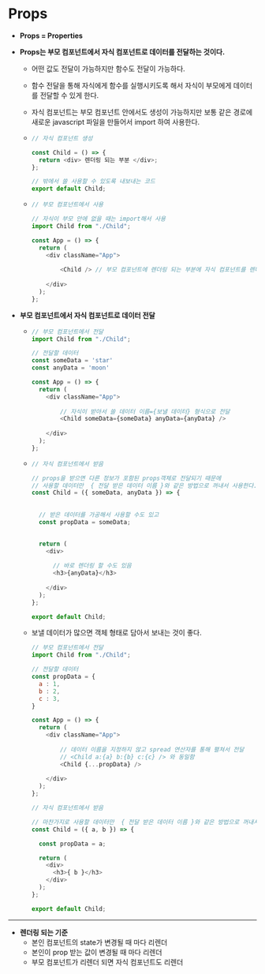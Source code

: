 # Props

- **Props = Properties**

  

- **Props는 부모 컴포넌트에서 자식 컴포넌트로 데이터를 전달하는 것이다.**

  - 어떤 값도 전달이 가능하지만 함수도 전달이 가능하다.

  - 함수 전달을 통해 자식에게 함수를 실행시키도록 해서 자식이 부모에게 데이터를 전달할 수 있게 한다.

  - 자식 컴포넌트는 부모 컴포넌트 안에서도 생성이 가능하지만 보통 같은 경로에 새로운 javascript 파일을 만들어서 import 하여 사용한다.

  - ```javascript
    // 자식 컴포넌트 생성
    
    const Child = () => {
      return <div> 렌더링 되는 부분 </div>;
    };
    
    // 밖에서 쓸 사용할 수 있도록 내보내는 코드
    export default Child;
    ```

  - ```javascript
    // 부모 컴포넌트에서 사용
    
    // 자식이 부모 안에 없을 때는 import해서 사용
    import Child from "./Child";
    
    const App = () => {
      return (
        <div className="App">
        
        	<Child /> // 부모 컴포넌트에 렌더링 되는 부분에 자식 컴포넌트를 렌더링 함
        
        </div>
      );
    };
    ```

  

- **부모 컴포넌트에서 자식 컴포넌트로 데이터 전달**

  - ```javascript
    // 부모 컴포넌트에서 전달
    import Child from "./Child";
    
    // 전달할 데이터
    const someData = 'star'
    const anyData = 'moon'
    
    const App = () => {
      return (
        <div className="App">
        
        	// 자식이 받아서 쓸 데이터 이름={보낼 데이터} 형식으로 전달
        	<Child someData={someData} anyData={anyData} />
        
        </div>
      );
    };
    ```

  - ```javascript
    // 자식 컴포넌트에서 받음
    
    // props을 받으면 다른 정보가 포함된 props객체로 전달되기 때문에
    // 사용할 데이터만  { 전달 받은 데이터 이름 }와 같은 방법으로 꺼내서 사용한다.
    const Child = ({ someData, anyData }) => {
      
      
      // 받은 데이터를 가공해서 사용할 수도 있고
      const propData = someData;
    
      
      return (
        <div>
        
          // 바로 렌더링 할 수도 있음
          <h3>{anyData}</h3>
        
        </div>
      );
    };
    
    export default Child;
    ```

    

  - 보낼 데이터가 많으면 객체 형태로 담아서 보내는 것이 좋다.

    ```javascript
    // 부모 컴포넌트에서 전달
    import Child from "./Child";
    
    // 전달할 데이터
    const propData = {
      a : 1,
      b : 2,
      c : 3,
    }
    
    const App = () => {
      return (
        <div className="App">
        
        	// 데이터 이름을 지정하지 않고 spread 연산자를 통해 펼쳐서 전달
        	// <Child a:{a} b:{b} c:{c} /> 와 동일함
        	<Child {...propData} />
        
        </div>
      );
    };
    ```

    ```javascript
    // 자식 컴포넌트에서 받음
    
    // 마찬가지로 사용할 데이터만  { 전달 받은 데이터 이름 }와 같은 방법으로 꺼내서 사용한다.
    const Child = ({ a, b }) => {
    
      const propData = a;
    
      return (
        <div>
          <h3>{ b }</h3>
        </div>
      );
    };
    
    export default Child;
    ```

  

---

- **렌더링 되는 기준**
  - 본인 컴포넌트의 state가 변경될 때 마다 리렌더
  - 본인이 prop 받는 값이 변경될 때 마다 리렌더
  - 부모 컴포넌트가 리렌더 되면 자식 컴포넌트도 리렌더





